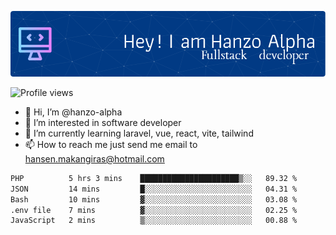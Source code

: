 ![Header](./github-header-image.png)

![Profile views](https://gpvc.arturio.dev/hanzo-alpha)

- 👋 Hi, I’m @hanzo-alpha
- 👀 I’m interested in software developer
- 🌱 I’m currently learning laravel, vue, react, vite, tailwind
- 📫 How to reach me just send me email to hansen.makangiras@hotmail.com 

<!---
hanzo-alpha/hanzo-alpha is a ✨ special ✨ repository because its `README.md` (this file) appears on your GitHub profile.
You can click the Preview link to take a look at your changes.
--->

<!--START_SECTION:waka-->

```txt
PHP          5 hrs 3 mins    ██████████████████████▒░░   89.32 %
JSON         14 mins         █░░░░░░░░░░░░░░░░░░░░░░░░   04.31 %
Bash         10 mins         ▓░░░░░░░░░░░░░░░░░░░░░░░░   03.08 %
.env file    7 mins          ▓░░░░░░░░░░░░░░░░░░░░░░░░   02.25 %
JavaScript   2 mins          ▒░░░░░░░░░░░░░░░░░░░░░░░░   00.88 %
```

<!--END_SECTION:waka-->
